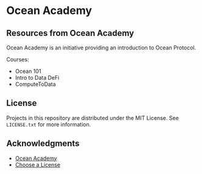# Ocean Academy

## Resources from Ocean Academy

Ocean Academy is an initiative providing an introduction to Ocean Protocol.

Courses:
* Ocean 101
* Intro to Data DeFi
* ComputeToData

<!-- LICENSE -->
## License

Projects in this repository are distributed under the MIT License. See `LICENSE.txt` for more information.

<!-- ACKNOWLEDGMENTS -->
## Acknowledgments
* [Ocean Academy](https://www.oceanacademy.io/)
* [Choose a License](https://choosealicense.com)
